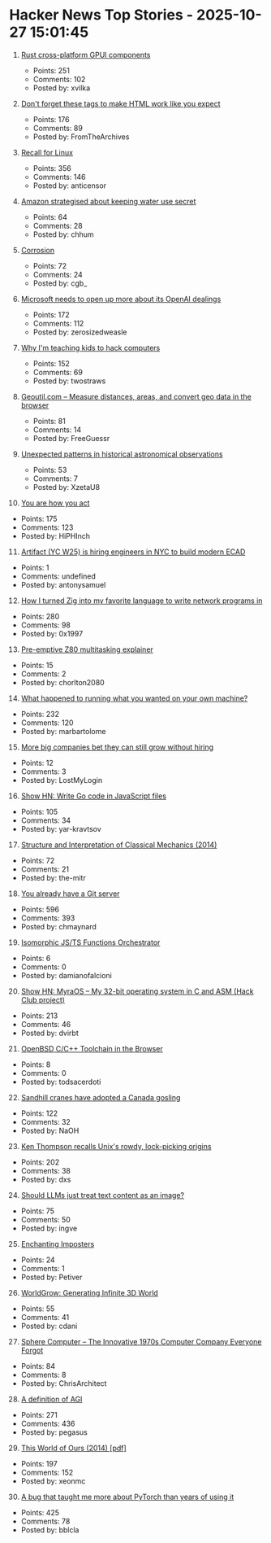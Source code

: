 # Hacker News Top Stories - 2025-10-27 15:01:45

1. [Rust cross-platform GPUI components](https://github.com/longbridge/gpui-component)
   - Points: 251
   - Comments: 102
   - Posted by: xvilka

2. [Don't forget these tags to make HTML work like you expect](https://blog.jim-nielsen.com/2025/dont-forget-these-html-tags/)
   - Points: 176
   - Comments: 89
   - Posted by: FromTheArchives

3. [Recall for Linux](https://github.com/rolflobker/recall-for-linux)
   - Points: 356
   - Comments: 146
   - Posted by: anticensor

4. [Amazon strategised about keeping water use secret](https://www.source-material.org/amazon-leak-reveals-true-data-centres-water-usage-secret-plan/)
   - Points: 64
   - Comments: 28
   - Posted by: chhum

5. [Corrosion](https://fly.io/blog/corrosion/)
   - Points: 72
   - Comments: 24
   - Posted by: cgb_

6. [Microsoft needs to open up more about its OpenAI dealings](https://www.wsj.com/tech/ai/microsoft-needs-to-open-up-more-about-its-openai-dealings-59102de8)
   - Points: 172
   - Comments: 112
   - Posted by: zerosizedweasle

7. [Why I'm teaching kids to hack computers](https://www.hacktivate.app/why-teach-kids-to-hack)
   - Points: 152
   - Comments: 69
   - Posted by: twostraws

8. [Geoutil.com – Measure distances, areas, and convert geo data in the browser](https://geoutil.com)
   - Points: 81
   - Comments: 14
   - Posted by: FreeGuessr

9. [Unexpected patterns in historical astronomical observations](https://www.su.se/english/news/unexpected-patterns-in-historical-astronomical-observations-1.855042)
   - Points: 53
   - Comments: 7
   - Posted by: XzetaU8

10. [You are how you act](https://boz.com/articles/you-are-how-you-act)
   - Points: 175
   - Comments: 123
   - Posted by: HiPHInch

11. [Artifact (YC W25) is hiring engineers in NYC to build modern ECAD](undefined)
   - Points: 1
   - Comments: undefined
   - Posted by: antonysamuel

12. [How I turned Zig into my favorite language to write network programs in](https://lalinsky.com/2025/10/26/zio-async-io-for-zig.html)
   - Points: 280
   - Comments: 98
   - Posted by: 0x1997

13. [Pre-emptive Z80 multitasking explainer](https://github.com/bchiha/Ready-Z80/tree/main/29-Multitasking)
   - Points: 15
   - Comments: 2
   - Posted by: chorlton2080

14. [What happened to running what you wanted on your own machine?](https://hackaday.com/2025/10/22/what-happened-to-running-what-you-wanted-on-your-own-machine/)
   - Points: 232
   - Comments: 120
   - Posted by: marbartolome

15. [More big companies bet they can still grow without hiring](https://www.wsj.com/business/companies-hiring-jobs-ai-9ef675b6)
   - Points: 12
   - Comments: 3
   - Posted by: LostMyLogin

16. [Show HN: Write Go code in JavaScript files](https://www.npmjs.com/package/vite-plugin-use-golang)
   - Points: 105
   - Comments: 34
   - Posted by: yar-kravtsov

17. [Structure and Interpretation of Classical Mechanics (2014)](https://tgvaughan.github.io/sicm/toc.html)
   - Points: 72
   - Comments: 21
   - Posted by: the-mitr

18. [You already have a Git server](https://maurycyz.com/misc/easy_git/)
   - Points: 596
   - Comments: 393
   - Posted by: chmaynard

19. [Isomorphic JS/TS Functions Orchestrator](https://github.com/damianofalcioni/js-functions-orchestrator)
   - Points: 6
   - Comments: 0
   - Posted by: damianofalcioni

20. [Show HN: MyraOS – My 32-bit operating system in C and ASM (Hack Club project)](https://github.com/dvir-biton/MyraOS)
   - Points: 213
   - Comments: 46
   - Posted by: dvirbt

21. [OpenBSD C/C++ Toolchain in the Browser](https://openbsd.llvm.moe/)
   - Points: 8
   - Comments: 0
   - Posted by: todsacerdoti

22. [Sandhill cranes have adopted a Canada gosling](https://www.smithsonianmag.com/science-nature/these-sandhill-cranes-have-adopted-a-canadian-gosling-and-birders-have-flocked-to-watch-the-strange-family-180986828/)
   - Points: 122
   - Comments: 32
   - Posted by: NaOH

23. [Ken Thompson recalls Unix's rowdy, lock-picking origins](https://thenewstack.io/ken-thompson-recalls-unixs-rowdy-lock-picking-origins/)
   - Points: 202
   - Comments: 38
   - Posted by: dxs

24. [Should LLMs just treat text content as an image?](https://www.seangoedecke.com/text-tokens-as-image-tokens/)
   - Points: 75
   - Comments: 50
   - Posted by: ingve

25. [Enchanting Imposters](https://daily.jstor.org/enchanting-imposters/)
   - Points: 24
   - Comments: 1
   - Posted by: Petiver

26. [WorldGrow: Generating Infinite 3D World](https://github.com/world-grow/WorldGrow)
   - Points: 55
   - Comments: 41
   - Posted by: cdani

27. [Sphere Computer – The Innovative 1970s Computer Company Everyone Forgot](https://sphere.computer/)
   - Points: 84
   - Comments: 8
   - Posted by: ChrisArchitect

28. [A definition of AGI](https://arxiv.org/abs/2510.18212)
   - Points: 271
   - Comments: 436
   - Posted by: pegasus

29. [This World of Ours (2014) [pdf]](https://www.usenix.org/system/files/1401_08-12_mickens.pdf)
   - Points: 197
   - Comments: 152
   - Posted by: xeonmc

30. [A bug that taught me more about PyTorch than years of using it](https://elanapearl.github.io/blog/2025/the-bug-that-taught-me-pytorch/)
   - Points: 425
   - Comments: 78
   - Posted by: bblcla

